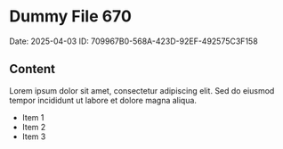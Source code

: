 # Dummy File 670

Date: 2025-04-03
ID: 709967B0-568A-423D-92EF-492575C3F158

## Content

Lorem ipsum dolor sit amet, consectetur adipiscing elit.
Sed do eiusmod tempor incididunt ut labore et dolore magna aliqua.

* Item 1
* Item 2
* Item 3

